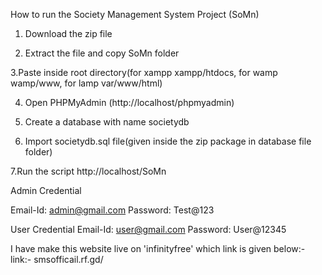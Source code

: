How to run the Society Management System Project (SoMn)
1. Download the zip file

2. Extract the file and copy SoMn folder

3.Paste inside root directory(for xampp xampp/htdocs, for wamp wamp/www, for lamp var/www/html)

4. Open PHPMyAdmin (http://localhost/phpmyadmin)

5. Create a database with name societydb

6. Import societydb.sql file(given inside the zip package in database file folder)

7.Run the script http://localhost/SoMn

Admin Credential

Email-Id: admin@gmail.com
Password: Test@123

User Credential
Email-Id: user@gmail.com
Password: User@12345

I have make this website live on 'infinityfree' which link is given below:-
link:- smsofficail.rf.gd/ 
